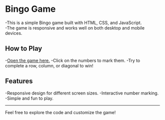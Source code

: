 # Bingo Game

-This is a simple Bingo game built with HTML, CSS, and JavaScript.  
-The game is responsive and works well on both desktop and mobile devices.

## How to Play
-[Open the game here.](index.html)
-Click on the numbers to mark them.
-Try to complete a row, column, or diagonal to win!

## Features
-Responsive design for different screen sizes.
-Interactive number marking.
-Simple and fun to play.

---
Feel free to explore the code and customize the game!

